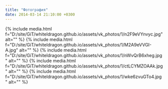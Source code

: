 ```yaml
---
title: "Фотография"
date: 2014-03-14 21:10:00 +0300
---
```



{% include media.html f="D:/site/GiT/whiteldragon.github.io/assets/vk_photos/1/n2F9eVYnvyc.jpg" alt="" %}
{% include media.html f="D:/site/GiT/whiteldragon.github.io/assets/vk_photos/1/M2A9eVVGI-A.jpg" alt="" %}
{% include media.html f="D:/site/GiT/whiteldragon.github.io/assets/vk_photos/1/nWvQrB6xheg.jpg" alt="" %}
{% include media.html f="D:/site/GiT/whiteldragon.github.io/assets/vk_photos/1/ctLCYMZOAAk.jpg" alt="" %}
{% include media.html f="D:/site/GiT/whiteldragon.github.io/assets/vk_photos/1/wke6zvuGTo4.jpg" alt="" %}
